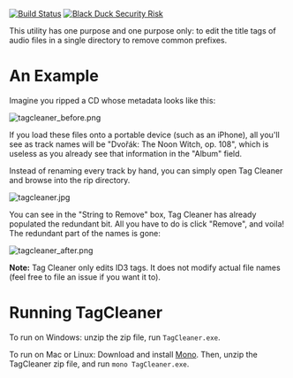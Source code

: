 [![Build Status](https://yevbro.visualstudio.com/Tag%20Cleaner/_apis/build/status/Tag%20Cleaner-.NET%20Desktop-CI?branchName=master)](https://yevbro.visualstudio.com/Tag%20Cleaner/_build/latest?definitionId=3&branchName=master) 
[![Black Duck Security Risk](https://copilot.blackducksoftware.com/github/repos/yevster/TagCleaner/branches/master/badge-risk.svg)](https://copilot.blackducksoftware.com/github/repos/yevster/TagCleaner/branches/master)

This utility has one purpose and one purpose only: to edit the title tags of audio files in a single directory to remove common prefixes.

# An Example
Imagine you ripped a CD whose metadata looks like this:

![tagcleaner_before.png](https://i.postimg.cc/7Y15J6gy/tagcleanerbefore.jpg)

If you load these files onto a portable device (such as an iPhone), all you'll see as track names will be "Dvořák: The Noon Witch, op. 108", which is useless as you already see that information in the "Album" field.

Instead of renaming every track by hand, you can simply open Tag Cleaner and browse into the rip directory.

![tagcleaner.jpg](https://i.postimg.cc/fRY81xn0/tagcleaner.jpg)

You can see in the "String to Remove" box, Tag Cleaner has already populated the redundant bit. All you have to do is click "Remove", and voila! The redundant part of the names is gone:

![tagcleaner_after.png](https://i.postimg.cc/YqB4SgL3/tagcleaner-after.jpg)

**Note:** Tag Cleaner only edits ID3 tags. It does not modify actual file names (feel free to file an issue if you want it to).

# Running TagCleaner

To run on Windows: unzip the zip file, run `TagCleaner.exe`.

To run on Mac or Linux: Download and install [Mono](https://www.mono-project.com/download/stable/#download-mac). Then, unzip the TagCleaner zip file, and run `mono TagCleaner.exe`.
